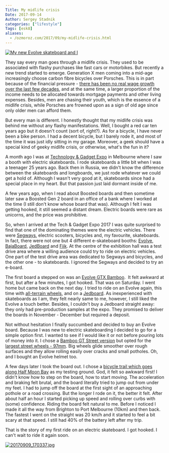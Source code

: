 ```yaml
---
Title: My midlife crisis
Date: 2017-09-14
Author: Sergey Stadnik
categories: ["lifestyle"]
Tags: [esk8]
aliases:
  - /ozmoroz.com/2017/09/my-midlife-crisis.html
---
```


<a href="https://lh3.googleusercontent.com/-zYYiD73B9eg/WbnmCByYiJI/AAAAAAAA3Jk/wna4Hvm_ldAF5A8XZ28-hqXat3VARhWnwCE0YBhgL/s720/20170820_160924.jpg"><img src="https://lh3.googleusercontent.com/-zYYiD73B9eg/WbnmCByYiJI/AAAAAAAA3Jk/wna4Hvm_ldAF5A8XZ28-hqXat3VARhWnwCE0YBhgL/s640/20170820_160924.jpg" alt="My new Evolve skateboard and I" /></a>

They say every man goes through a midlife crisis. They used to be associated with flashy purchases like fast cars or motorbikes. But recently a new trend started to emerge. Generation X men coming into a mid-age increasingly choose carbon fibre bicycles over Porsches. This is in part because of the financial pressure - <a href="http://www.epi.org/publication/charting-wage-stagnation/">there has been no real wage growth over the last few decades</a>, and at the same time, a larger proportion of the income needs to be allocated towards mortgage payments and other living expenses. Besides, men are chasing their youth, which is the essence of a midlife crisis, while Porsches are frowned upon as a sign of old age since only older men can afford them.

But every man is different. I honestly thought that my midlife crisis was behind me without any flashy manifestations. Well, I bought a red car ten years ago but it doesn't count (sort of, right?). As for a bicycle, I have never been a bike person. I had a decent bicycle, but I barely rode it, and most of the time it was just idly sitting in my garage. Moreover, a geek should have a special kind of geeky midlife crisis, or otherwise, what's the fun in it?
<!--more-->

A month ago I was at <a href="http://www.tge.melbourne/">Technology &amp; Gadget Expo</a> in Melbourne where I saw a booth with electric skateboards. I rode skateboards a little bit when I was a teenager 25 years ago. Back then in Russia, we didn't know the difference between the skateboards and longboards, we just rode whatever we could get a hold of. Although I wasn't very good at it, skateboards since had a special place in my heart. But that passion just laid dormant inside of me.

A few years ago, when I read about Boosted boards and then sometime later saw a Boosted Gen 2 board in an office of a bank where I worked at the time (I still don't know whose board that was). Although I felt I was getting hooked, it still seemed a distant dream. Electric boards were rare as unicorns, and the price was prohibitive.

So, when I arrived at the Tech &amp; Gadget Expo 2017 I was quite surprised to find that one of the dominating themes were the electric vehicles. There were <a href="http://www.segway.com/">Segways</a>, electric scooters, bicycles and, my favourite, skateboards. In fact, there were not one but 4 different e-skateboard booths: <a href="https://www.evolveskateboards.com.au/">Evolve</a>, <a href="https://www.bajaboard.com.au/">BajaBoard</a>, <a href="http://jedboards.com/">JedBoard</a> and <a href="https://www.fiik.com/">Fiik</a>. At the centre of the exhibition hall was a test drive area where a willing audience could try to ride on electric vehicles. One part of the test drive area was dedicated to Segways and bicycles, and the other one - to skateboards. I ignored the Segways and decided to try an e-board.

The first board a stepped on was an <a href="https://www.evolveskateboards.com.au/collections/bamboo-gtx-series/products/bamboo-gtx-series-street?variant=37308279625">Evolve GTX Bamboo</a>.  It felt awkward at first, but after a few minutes, I got hooked. That was on Saturday. I went home but came back on the next day. I tried to ride on an Evolve again, this time with <a href="https://www.evolveskateboards.com.au/collections/bamboo-gtx-series/products/bamboo-gtx-series-all-terrain?variant=37308440265">all-terrain wheels</a>, and on a <a href="http://jedboards.com/">Jedboard</a>. As inexperienced with skateboards as I am, they felt nearly same to me, however, I still liked the Evolve a touch better. Besides, I couldn't buy a Jedboard straight away: they only had pre-production samples at the expo. They promised to deliver the boards in November - December but required a deposit.

Not without hesitation I finally succumbed and decided to buy an Evolve board. Because I was new to electric skateboarding I decided to go for a simple option first. I wanted to see if I would like it or not before pouring lots of money into it. I chose a <a href="https://www.evolveskateboards.com.au/collections/bamboo-gt-series/products/bamboo-gt-series-street?variant=28553138249">Bamboo GT Street version</a> but opted for the <a href="https://www.evolveskateboards.com.au/collections/wheels/products/black-evolve-gt-97mm-76a-stone-ground-set-of-4">largest street wheels - 97mm</a>. Big wheels glide smoother over rough surfaces and they allow rolling easily over cracks and small potholes. Oh, and I bought an Evolve helmet too.

A few days later I took the board out. I chose a <a href="http://thehumblevintage.com/suggested-route-daytime/">bicycle trail which goes along Half Moon Bay</a> as my testing ground. God, it felt so awkward first! I didn't know how to step on the board, how to start moving. The acceleration and braking felt brutal, and the board literally tried to jump out from under my feet. I had to jump off the board at the first sight of an approaching pothole or a road crossing. But the longer I rode on it, the better it felt. After about half an hour I started picking up speed and rolling over curbs with (some) confidence. Riding the board felt natural to me. Before I noticed I made it all the way from Brighton to Port Melbourne (10km) and then back. The fastest I went on the straight was 20 km/h and it started to feel a bit scary at that speed. I still had 40% of the battery left after my trip.

That is the story of my first ride on an electric skateboard. I got hooked. I can't wait to ride it again soon.

<a href="https://lh3.googleusercontent.com/-oH3jlzpLXiI/WbnmCABSNqI/AAAAAAAA3Jk/uPRQjw2gk2gh4TMRZmjBBVfwheR6fxmjACE0YBhgL/s2048/20170909_170337.jpg"><img src="https://lh3.googleusercontent.com/-oH3jlzpLXiI/WbnmCABSNqI/AAAAAAAA3Jk/uPRQjw2gk2gh4TMRZmjBBVfwheR6fxmjACE0YBhgL/s2048/20170909_170337.jpg" alt="20170909_170337.jpg" /></a>

